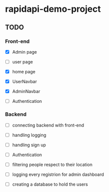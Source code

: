 # rapidapi-demo-project


## TODO

### Front-end

- [x] Admin page
- [ ] user page
- [x] home page
- [x] UserNavbar
- [x] AdminNavbar
- [ ] Authentication


### Backend

- [ ] connecting backend with front-end
- [ ] handling logging
- [ ] handling sign up
- [ ] Authentication
- [ ] filtering people respect to their location
- [ ] logging every registrion for admin dashboard
- [ ] creating a database to hold the users

